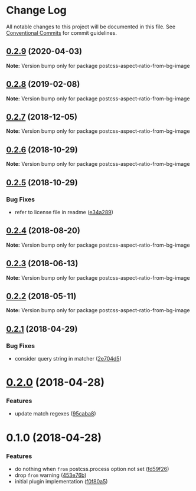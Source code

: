 # Change Log

All notable changes to this project will be documented in this file.
See [Conventional Commits](https://conventionalcommits.org) for commit guidelines.

## [0.2.9](https://github.com/JetBrains/svg-mixer/compare/postcss-aspect-ratio-from-bg-image@0.2.8...postcss-aspect-ratio-from-bg-image@0.2.9) (2020-04-03)

**Note:** Version bump only for package postcss-aspect-ratio-from-bg-image





<a name="0.2.8"></a>
## [0.2.8](https://github.com/JetBrains/svg-mixer/compare/postcss-aspect-ratio-from-bg-image@0.2.7...postcss-aspect-ratio-from-bg-image@0.2.8) (2019-02-08)




**Note:** Version bump only for package postcss-aspect-ratio-from-bg-image

<a name="0.2.7"></a>
## [0.2.7](https://github.com/JetBrains/svg-mixer/compare/postcss-aspect-ratio-from-bg-image@0.2.6...postcss-aspect-ratio-from-bg-image@0.2.7) (2018-12-05)




**Note:** Version bump only for package postcss-aspect-ratio-from-bg-image

<a name="0.2.6"></a>
## [0.2.6](https://github.com/JetBrains/svg-mixer/compare/postcss-aspect-ratio-from-bg-image@0.2.5...postcss-aspect-ratio-from-bg-image@0.2.6) (2018-10-29)




**Note:** Version bump only for package postcss-aspect-ratio-from-bg-image

<a name="0.2.5"></a>
## [0.2.5](https://github.com/kisenka/svg-mixer/packages/postcss-aspect-ratio-from-bg-image/compare/postcss-aspect-ratio-from-bg-image@0.2.4...postcss-aspect-ratio-from-bg-image@0.2.5) (2018-10-29)


### Bug Fixes

* refer to license file in readme ([e34a289](https://github.com/kisenka/svg-mixer/packages/postcss-aspect-ratio-from-bg-image/commit/e34a289))




<a name="0.2.4"></a>
## [0.2.4](https://github.com/kisenka/svg-mixer/packages/postcss-aspect-ratio-from-bg-image/compare/postcss-aspect-ratio-from-bg-image@0.2.3...postcss-aspect-ratio-from-bg-image@0.2.4) (2018-08-20)




**Note:** Version bump only for package postcss-aspect-ratio-from-bg-image

<a name="0.2.3"></a>
## [0.2.3](https://github.com/kisenka/svg-mixer/packages/postcss-aspect-ratio-from-bg-image/compare/postcss-aspect-ratio-from-bg-image@0.2.2...postcss-aspect-ratio-from-bg-image@0.2.3) (2018-06-13)




**Note:** Version bump only for package postcss-aspect-ratio-from-bg-image

<a name="0.2.2"></a>
## [0.2.2](https://github.com/kisenka/svg-mixer/packages/postcss-aspect-ratio-from-bg-image/compare/postcss-aspect-ratio-from-bg-image@0.2.1...postcss-aspect-ratio-from-bg-image@0.2.2) (2018-05-11)




**Note:** Version bump only for package postcss-aspect-ratio-from-bg-image

<a name="0.2.1"></a>
## [0.2.1](https://github.com/kisenka/svg-mixer/packages/postcss-aspect-ratio-from-bg-image/compare/postcss-aspect-ratio-from-bg-image@0.2.0...postcss-aspect-ratio-from-bg-image@0.2.1) (2018-04-29)


### Bug Fixes

* consider query string in matcher ([2e704d5](https://github.com/kisenka/svg-mixer/packages/postcss-aspect-ratio-from-bg-image/commit/2e704d5))




<a name="0.2.0"></a>
# [0.2.0](https://github.com/kisenka/svg-mixer/packages/postcss-aspect-ratio-from-bg-image/compare/postcss-aspect-ratio-from-bg-image@0.1.0...postcss-aspect-ratio-from-bg-image@0.2.0) (2018-04-28)


### Features

* update match regexes ([95caba8](https://github.com/kisenka/svg-mixer/packages/postcss-aspect-ratio-from-bg-image/commit/95caba8))




<a name="0.1.0"></a>
# 0.1.0 (2018-04-28)


### Features

* do nothing when `from` postcss.process option not set ([fd59f26](https://github.com/kisenka/svg-mixer/packages/postcss-aspect-ratio-from-bg-image/commit/fd59f26))
* drop `from` warning ([453e76b](https://github.com/kisenka/svg-mixer/packages/postcss-aspect-ratio-from-bg-image/commit/453e76b))
* initial plugin implementation ([f0f80a5](https://github.com/kisenka/svg-mixer/packages/postcss-aspect-ratio-from-bg-image/commit/f0f80a5))
